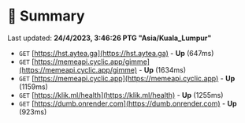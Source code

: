 # 📖 Summary
Last updated: **24/4/2023, 3:46:26 PTG "Asia/Kuala_Lumpur"**

- `GET` [https://hst.aytea.ga](https://hst.aytea.ga) - **Up** (647ms)
- `GET` [https://memeapi.cyclic.app/gimme](https://memeapi.cyclic.app/gimme) - **Up** (1634ms)
- `GET` [https://memeapi.cyclic.app](https://memeapi.cyclic.app) - **Up** (1159ms)
- `GET` [https://klik.ml/health](https://klik.ml/health) - **Up** (1255ms)
- `GET` [https://dumb.onrender.com](https://dumb.onrender.com) - **Up** (923ms)
